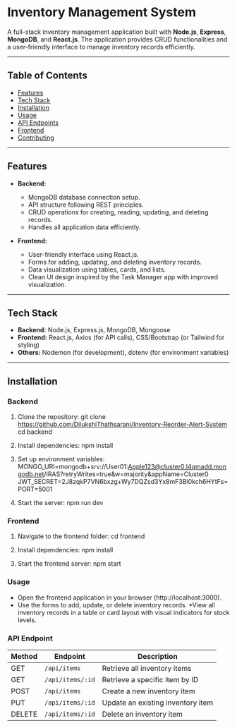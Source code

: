 # Inventory Management System

A full-stack inventory management application built with **Node.js**, **Express**, **MongoDB**, and **React.js**. The application provides CRUD functionalities and a user-friendly interface to manage inventory records efficiently.

---

## Table of Contents
- [Features](#features)
- [Tech Stack](#tech-stack)
- [Installation](#installation)
- [Usage](#usage)
- [API Endpoints](#api-endpoints)
- [Frontend](#frontend)
- [Contributing](#contributing)

---

## Features
- **Backend:**
  - MongoDB database connection setup.
  - API structure following REST principles.
  - CRUD operations for creating, reading, updating, and deleting records.
  - Handles all application data efficiently.

- **Frontend:**
  - User-friendly interface using React.js.
  - Forms for adding, updating, and deleting inventory records.
  - Data visualization using tables, cards, and lists.
  - Clean UI design inspired by the Task Manager app with improved visualization.

---

## Tech Stack
- **Backend:** Node.js, Express.js, MongoDB, Mongoose
- **Frontend:** React.js, Axios (for API calls), CSS/Bootstrap (or Tailwind for styling)
- **Others:** Nodemon (for development), dotenv (for environment variables)

---

## Installation

### Backend
1. Clone the repository:
     git clone <https://github.com/DilukshiThathsarani/Inventory-Reorder-Alert-System>
     cd backend

2. Install dependencies:
    npm install

3. Set up environment variables:
    MONGO_URI=mongodb+srv://User01:Apple123@cluster0.l4qmadd.mongodb.net/IRAS?retryWrites=true&w=majority&appName=Cluster0
JWT_SECRET=2J8zqkP7VN6bxzg+Wy7DQZsd3Yx8mF3Bl0kch6HYtFs=
PORT=5001

4. Start the server:
    npm run dev


### Frontend

1. Navigate to the frontend folder:
    cd frontend

2. Install dependencies:
    npm install

3. Start the frontend server:
    npm start

### Usage

* Open the frontend application in your browser (http://localhost:3000).
* Use the forms to add, update, or delete inventory records.
*View all inventory records in a table or card layout with visual indicators for stock levels.

### API Endpoint
| Method | Endpoint         | Description                       |
| ------ | ---------------- | --------------------------------- |
| GET    | `/api/items`     | Retrieve all inventory items      |
| GET    | `/api/items/:id` | Retrieve a specific item by ID    |
| POST   | `/api/items`     | Create a new inventory item       |
| PUT    | `/api/items/:id` | Update an existing inventory item |
| DELETE | `/api/items/:id` | Delete an inventory item          |
